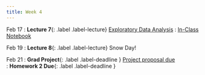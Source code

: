 ```yaml
---
title: Week 4
---
```



Feb 17
: **Lecture 7**{: .label .label-lecture} [Exploratory Data Analysis](https://docs.google.com/presentation/d/1Glh1Ahv3oZyWyB3RgibzFMcaQ4ymC6KLwSePz9jtiZw/edit?usp=sharing)
	: [In-Class Notebook](https://colab.research.google.com/drive/1zPrXIqxKVNQWWcW9fRo0jtQtqf-5kFXK?usp=sharing)

Feb 19
: **Lecture 8**{: .label .label-lecture} Snow Day!

Feb 21
: **Grad Project**{: .label .label-deadline } [Project proposal due](gradproject#project-proposal-and-group-formation)   
: **Homework 2 Due**{: .label .label-deadline } 


